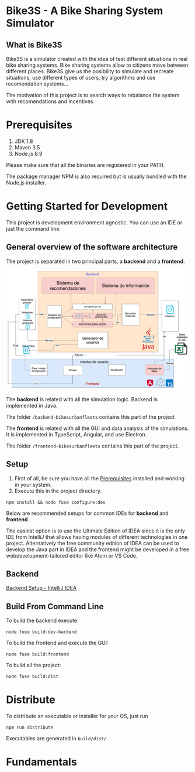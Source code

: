 # Bike3S - A Bike Sharing System Simulator

## What is Bike3S
Bike3S is a simulator created with the idea of test different situations in real bike sharing systems. 
Bike sharing systems allow to citizens move between different places. Bike3S give us the posibility to
simulate and recreate situations, use different types of users, try algorithms and use recomendation
systems... 

The motivation of this project is to search ways to rebalance the system with recomendations and incentives.

 
# Prerequisites
1. JDK 1.8
2. Maven 3.5
3. Node.js 8.9

Please make sure that all the binaries are registered in your PATH.

The package manager NPM is also required but is usually bundled with the Node.js installer.

# Getting Started for Development 
This project is development environment agnostic. You can use an IDE or just the command line.


## General overview of the software architecture
The project is separated in two principal parts, a **backend** and a **frontend**.

![It shows the architecture of the software. It shows two clear parts: backend and frontend](documentation/images/Arquitecture_9.jpg?raw=true "Software arquitecture")

The **backend** is related with all the simulation logic. Backend is implemented in Java.

The folder `/backend-bikesurbanfleets` contains this part of the project

The **frontend** is related with all the GUI and data analysis of the simulations. It is implemented in TypeScript,
Angular, and use Electron.

The folder `/frontend-bikesurbanfleets` contains this part of the project.

## Setup

1. First of all, be sure you have all the [Prerequisites](#prerequisites) installed and working in your system.
2. Execute this in the project directory.
```
npm install && node fuse configure:dev
```

Below are recommended setups for common IDEs for **backend** and **frontend**.

The easiest option is to use the Ultimate Edition of IDEA since it is the only IDE from IntelliJ that allows having
modules of different technologies in one project. Alternatively the free community edition of IDEA can be used to
develop the Java part in IDEA and the frontend might be developed in a free webdevelopment-tailored editor like Atom or
VS Code.

## Backend

[Backend Setup - IntelliJ IDEA](documentation/backend_setup_intellij.md)
<!---
[Backend Setup - Eclipse](documentation/backend_setup_eclipse.md)

## Frontend
[Frontend Setup - Webstorm](documentation/frontend_setup_webstorm.md)

[Frontend Setup - VScode](documentation/frontend_setup_vscode.md)
-->
## Build From Command Line
To build the backend execute:
```
node fuse build:dev-backend
```
To build the frontend and execute the GUI:
```
node fuse build:frontend
```

To build all the project:
```
node fuse build:dist
```

# Distribute
To distribute an executable or installer for your OS, just run
```
npm run distribute
```
Executables are generated in `build/dist/`

# Fundamentals
